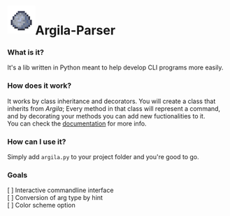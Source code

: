 <img align="left" width="64px" src="/src/images/icon.png" />

# Argila-Parser

### What is it?
It's a lib written in Python meant to help develop CLI programs more easily.

### How does it work?
It works by class inheritance and decorators. You will create a class that inherits from *Argila*; Every method in that class will represent a command, and by decorating your methods you can add new fuctionalities to it.  
You can check the [documentation][doc] for more info.

[doc]: /doc/documentation.md

### How can I use it?
Simply add `argila.py` to your project folder and you're good to go.

### Goals
[ ] Interactive commandline interface  
[ ] Conversion of arg type by hint  
[ ] Color scheme option  
